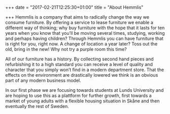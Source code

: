 +++
date = "2017-02-21T12:25:30+01:00"
title = "About Hemmlis"

+++
Hemmlis is a company that aims to radically change the way we consume furniture.
By offering a service to lease furniture we enable a different way of thinking; why buy furniture with the hope that it lasts for ten years when you know that you’ll be moving several times, studying, working and perhaps having children?
Through Hemmlis you can have furniture that is right for you, right now. A change of location a year later? Toss out the old, bring in the new! Why not try a purple room this time?

All of our furniture has a history. By collecting second hand pieces and refurbishing it to a high standard you can receive a level of quality and character that you simply won’t find in a modern department store. That the effects on the environment are drastically lowered we think is an obvious part of any modern business model.

In our first phase we are focusing towards students at Lunds University and are hoping to use this as a plattform for further growth, first towards a market of young adults with a flexible housing situation in Skåne and then eventually the rest of Sweden.